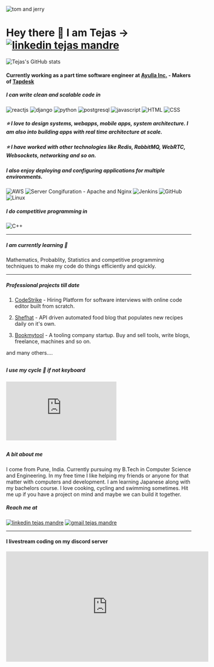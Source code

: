 ![tom and jerry](http://pngimg.com/uploads/tom_and_jerry/tom_and_jerry_PNG25.png)

# Hey there 👋 I am Tejas → [![linkedin tejas mandre](https://img.icons8.com/fluent/32/000000/linkedin.png)](https://www.linkedin.com/in/tejasmandre/)


![Tejas's GitHub stats](https://github-readme-stats.vercel.app/api?username=kaizen-cmd&show_icons=true&title_color=ffc857&icon_color=8ac926&text_color=daf7dc&bg_color=151515&hide=["stars"])

#### Currently working as a part time software engineer at [Ayulla Inc.](https://ayulla.com) - Makers of [Tapdesk](https://tapdesk.io)

##### I can write clean and scalable code in

![reactjs](https://img.icons8.com/plasticine/50/000000/react.png "ReactJs")
![django](https://img.icons8.com/color/48/000000/django.png "Django")
![python](https://img.icons8.com/color/48/000000/python.png "Python")
![postgresql](https://img.icons8.com/color/48/000000/postgreesql.png "PostgreSQL")
![javascript](https://img.icons8.com/color/48/000000/javascript.png "Javascript")
![HTML](https://img.icons8.com/color/48/000000/html-5.png "HTML")
![CSS](https://img.icons8.com/color/48/000000/css3.png "CSS")

##### ⭐ I love to design systems, webapps, mobile apps, system architecture. I am also into building apps with real time architecture at scale.

##### ⭐ I have worked with other technologies like Redis, RabbitMQ, WebRTC, Websockets, networking and so on.

##### I also enjoy deploying and configuring applications for multiple environments.
![AWS](https://img.icons8.com/color/48/000000/amazon-web-services.png "AWS")
![Server Congifuration - Apache and Nginx](https://img.icons8.com/color/48/000000/nginx.png)
![Jenkins](https://img.icons8.com/color/48/000000/jenkins.png)
![GitHub](https://img.icons8.com/nolan/48/github.png)
![Linux](https://img.icons8.com/color/48/000000/linux.png)

##### I do competitive programming in
![C++](https://img.icons8.com/color/48/000000/c-plus-plus-logo.png)

************************************

##### I am currently learning 🧮
Mathematics, Probablity, Statistics and competitive programming techniques to make my code do things efficiently and quickly.

************************************

##### Professional projects till date
1. [CodeStrike](https://codestrike.in) - Hiring Platform for software interviews with online code editor built from scratch.

2. [Shefhat](https://shefhat.com) - API driven automated food blog that populates new recipes daily on it's own.

3. [Bookmytool](http://bookmytool.com) - A tooling company startup. Buy and sell tools, write blogs, freelance, machines and so on.

and many others....

##

##### I use my cycle 🚴 if not keyboard
<iframe height='160' width='300' frameborder='0' allowtransparency='true' scrolling='no' src='https://www.strava.com/athletes/77840371/activity-summary/20f8bd2afb865d1c0ac62cd81d9bc547b6d75ad8'></iframe>

##

##### A bit about me
I come from Pune, India. Currently pursuing my B.Tech in Computer Science and Engineering. In my free time I like helping my friends or anyone for that matter with computers and development. I am learning Japanese along with my bachelors course. I love cooking, cycling and swimming sometimes. Hit me up if you have a project on mind and maybe we can build it together. 

##### Reach me at
[![linkedin tejas mandre](https://img.icons8.com/fluent/48/000000/linkedin.png)](https://www.linkedin.com/in/tejasmandre/)
[![gmail tejas mandre](https://img.icons8.com/fluent/48/000000/gmail--v1.png)](tmandre3@gmail.com)

********

#### I livestream coding on my discord server

<iframe src="https://discord.com/widget?id=725628554875895829&theme=dark" width="550" height="300" allowtransparency="true" frameBorder="0" sandbox="allow-popups allow-popups-to-escape-sandbox allow-same-origin allow-scripts"></iframe>
